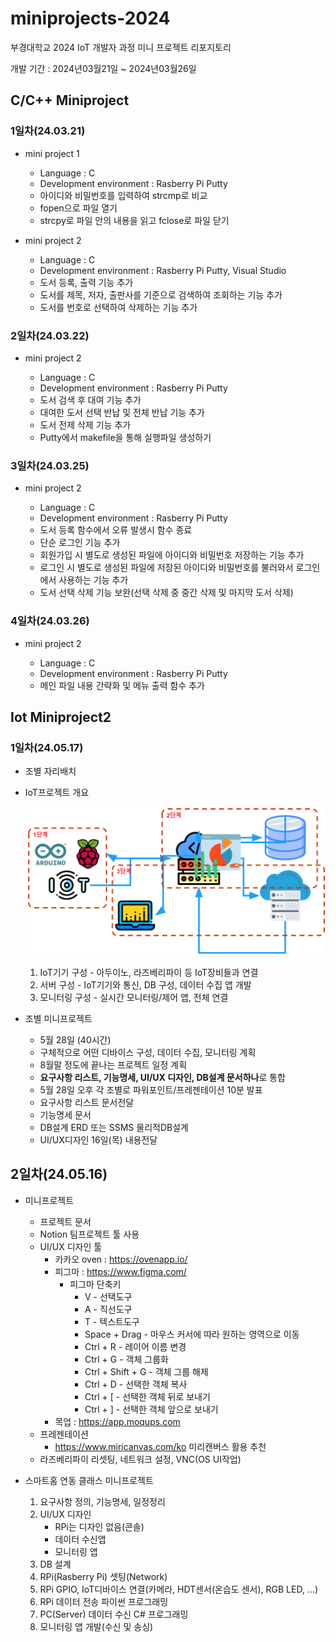 # miniprojects-2024
부경대학교 2024 IoT 개발자 과정 미니 프로젝트 리포지토리

개발 기간 : 2024년03월21일 ~ 2024년03월26일

## C/C++ Miniproject

### 1일차(24.03.21)
- mini project 1

	- Language : C
	- Development environment : Rasberry Pi Putty
	- 아이디와 비밀번호를 입력하여 strcmp로 비교 
	- fopen으로 파일 열기 
	- strcpy로 파일 안의 내용을 읽고 fclose로 파일 닫기
	

- mini project 2

	- Language : C
	- Development environment : Rasberry Pi Putty, Visual Studio
	- 도서 등록, 출력 기능 추가
	- 도서를 제목, 저자, 출판사를 기준으로 검색하여 조회하는 기능 추가
	- 도서를 번호로 선택하여 삭제하는 기능 추가

### 2일차(24.03.22)
- mini project 2

	- Language : C
	- Development environment : Rasberry Pi Putty
	- 도서 검색 후 대여 기능 추가
	- 대여한 도서 선택 반납 및 전체 반납 기능 추가
	- 도서 전제 삭제 기능 추가
	- Putty에서 makefile을 통해 실행파일 생성하기
	
### 3일차(24.03.25)
- mini project 2

	- Language : C
	- Development environment : Rasberry Pi Putty
	- 도서 등록 함수에서 오류 발생시 함수 종료
	- 단순 로그인 기능 추가
	- 회원가입 시 별도로 생성된 파일에 아이디와 비밀번호 저장하는 기능 추가
	- 로그인 시 별도로 생성된 파일에 저장된 아이디와 비밀번호를 불러와서 로그인에서 사용하는 기능 추가
	- 도서 선택 삭제 기능 보완(선택 삭제 중 중간 삭제 및 마지막 도서 삭제)
	
### 4일차(24.03.26)
- mini project 2

	- Language : C
	- Development environment : Rasberry Pi Putty
	- 메인 파일 내용 간략화 및 메뉴 출력 함수 추가

## Iot Miniproject2

### 1일차(24.05.17)
- 조별 자리배치
- IoT프로젝트 개요
    
	![기본설명](https://raw.githubusercontent.com/YooWangGwon/miniprojects-2024/main/images/mp001.png)

	1. IoT기기 구성 - 아두이노, 라즈베리파이 등 IoT장비들과 연결
	2. 서버 구성 - IoT기기와 통신, DB 구성, 데이터 수집 앱 개발
	3. 모니터링 구성 - 	실시간 모니터링/제어 앱, 전체 연결

- 조별 미니프로젝트
    - 5월 28일 (40시간)
    - 구체적으로 어떤 디바이스 구성, 데이터 수집, 모니터링 계획
    - 8월말 정도에 끝나는 프로젝트 일정 계획
    - **요구사항 리스트, 기능명세, UI/UX 디자인, DB설계 문서하나**로 통합
    - 5월 28일 오후 각 조별로 파워포인트/프레젠테이션 10분 발표
    - 요구사항 리스트 문서전달
    - 기능명세 문서
    - DB설계 ERD 또는 SSMS 물리적DB설계 
    - UI/UX디자인 16일(목) 내용전달

## 2일차(24.05.16)
- 미니프로젝트
	- 프로젝트 문서
	- Notion 팀프로젝트 툴 사용
	- UI/UX 디자인 툴
		- 카카오 oven : https://ovenapp.io/
		- 피그마 : https://www.figma.com/
			- 피그마 단축키
				- V - 선택도구
				- A - 직선도구
				- T - 텍스트도구
				- Space + Drag - 마우스 커서에 따라 원하는 영역으로 이동
				- Ctrl + R - 레이어 이름 변경
				- Ctrl + G - 객체 그룹화
				- Ctrl + Shift + G - 객체 그룹 해제
				- Ctrl + D - 선택한 객체 복사
				- Ctrl + [ - 선택한 객체 뒤로 보내기
				- Ctrl + ] - 선택한 객체 앞으로 보내기
		- 목업 : https://app.moqups.com
	- 프레젠테이션
		- https://www.miricanvas.com/ko 미리캔버스 활용 추천
	- 라즈베리파이 리셋팅, 네트워크 설정, VNC(OS UI작업)

- 스마트홈 연동 클래스 미니프로젝트
	1. 요구사항 정의, 기능명세, 일정정리
	2. UI/UX 디자인
		- RPi는 디자인 없음(콘솔)
		- 데이터 수신앱
		- 모니터링 앱
	3. DB 설계
	4. RPi(Rasberry Pi) 셋팅(Network)
	5. RPi GPIO, IoT디바이스 연결(카메라, HDT센서(온습도 센서), RGB LED, ...)
	6. RPi 데이터 전송 파이썬 프로그래밍
	7. PC(Server) 데이터 수신 C# 프로그래밍
	8. 모니터링 앱 개발(수신 및 송싱)
